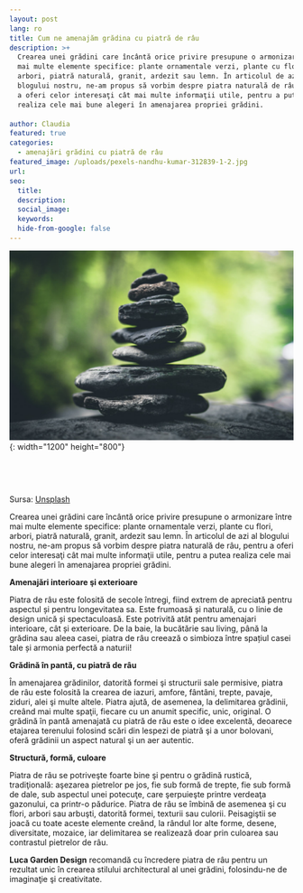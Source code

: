 ```yaml
---
layout: post
lang: ro
title: Cum ne amenajăm grădina cu piatră de râu
description: >+
  Crearea unei grădini care încântă orice privire presupune o armonizare între
  mai multe elemente specifice: plante ornamentale verzi, plante cu flori,
  arbori, piatră naturală, granit, ardezit sau lemn. În articolul de azi al
  blogului nostru, ne-am propus să vorbim despre piatra naturală de râu, pentru
  a oferi celor interesaţi cât mai multe informaţii utile, pentru a putea
  realiza cele mai bune alegeri în amenajarea propriei grădini.

author: Claudia
featured: true
categories:
  - amenajări grădini cu piatră de râu
featured_image: /uploads/pexels-nandhu-kumar-312839-1-2.jpg
url:
seo:
  title:
  description:
  social_image:
  keywords:
  hide-from-google: false
---
```

![](/uploads/sean-stratton-obpce-x3j6u-unsplash11-1.jpg){: width="1200" height="800"}

&nbsp;

&nbsp;

Sursa: [Unsplash](https://unsplash.com/photos/ObpCE_X3j6U)

Crearea unei grădini care &icirc;nc&acirc;ntă orice privire presupune o armonizare &icirc;ntre mai multe elemente specifice: plante ornamentale verzi, plante cu flori, arbori, piatră naturală, granit, ardezit sau lemn. &Icirc;n articolul de azi al blogului nostru, ne-am propus să vorbim despre piatra naturală de r&acirc;u, pentru a oferi celor interesaţi c&acirc;t mai multe informaţii utile, pentru a putea realiza cele mai bune alegeri &icirc;n amenajarea propriei grădini.

**Amenajări interioare şi exterioare**

Piatra de r&acirc;u este folosită de secole &icirc;ntregi, fiind extrem de apreciată pentru aspectul și pentru longevitatea sa. Este frumoasă și naturală, cu o linie de design unică și spectaculoasă. Este potrivită at&acirc;t pentru amenajari interioare, c&acirc;t și exterioare. De la baie, la bucătărie sau living, p&acirc;nă la grădina sau aleea casei, piatra de r&acirc;u creează o simbioza &icirc;ntre spațiul casei tale și armonia perfectă a naturii\!

**Grădină &icirc;n pantă, cu piatră de r&acirc;u**

&Icirc;n amenajarea grădinilor, datorită formei şi structurii sale permisive, piatra de r&acirc;u este folosită la crearea de iazuri, amfore, f&acirc;nt&acirc;ni, trepte, pavaje, ziduri, alei şi multe altele. Piatra ajută, de asemenea, la delimitarea grădinii, cre&acirc;nd mai multe spaţii, fiecare cu un anumit specific, unic, original. O grădină &icirc;n pantă amenajată cu piatră de rău este o idee excelentă, deoarece etajarea terenului folosind scări din lespezi de piatră şi a unor bolovani, oferă grădinii un aspect natural şi un aer autentic.

**Structură, formă, culoare**

Piatra de r&acirc;u se potriveşte foarte bine şi pentru o grădină rustică, tradiţională: aşezarea pietrelor pe jos, fie sub formă de trepte, fie sub formă de dale, sub aspectul unei potecuţe, care şerpuieşte printre verdeaţa gazonului, ca printr-o pădurice. Piatra de r&acirc;u se &icirc;mbină de asemenea şi cu flori, arbori sau arbuşti, datorită formei, texturii sau culorii. Peisagiştii se joacă cu toate aceste elemente cre&acirc;nd, la r&acirc;ndul lor alte forme, desene, diversitate, mozaice, iar delimitarea se realizează doar prin culoarea sau contrastul pietrelor de r&acirc;u.

**Luca Garden Design** recomandă cu &icirc;ncredere piatra de r&acirc;u pentru un rezultat unic &icirc;n crearea stilului architectural al unei grădini, folosindu-ne de imaginaţie şi creativitate.